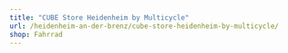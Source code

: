 ```yaml
---
title: "CUBE Store Heidenheim by Multicycle"
url: /heidenheim-an-der-brenz/cube-store-heidenheim-by-multicycle/
shop: Fahrrad
---
```

